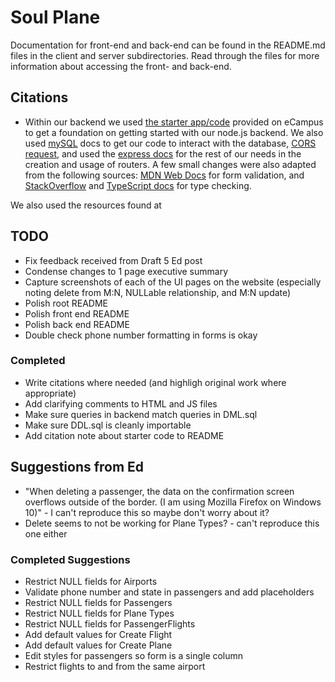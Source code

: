 # Soul Plane

Documentation for front-end and back-end can be found in the README.md files in the client and server subdirectories. Read through the files for more information about accessing the front- and back-end.

## Citations
- Within our backend we used [the starter app/code](https://github.com/osu-cs340-ecampus/nodejs-starter-app) provided on eCampus to get a foundation on getting started with our node.js backend. We also used [mySQL](https://sidorares.github.io/node-mysql2/docs) docs to get our code to interact with the database, [CORS request](https://www.twilio.com/en-us/blog/add-cors-support-express-typescript-api), and used the [express docs](https://expressjs.com/en/guide/routing.html) for the rest of our needs in the creation and usage of routers. A few small changes were also adapted from the following sources: [MDN Web Docs](https://developer.mozilla.org/en-US/docs/Web/HTML/Element/input/tel) for form validation, and [StackOverflow](https://stackoverflow.com/questions/69264472/axios-error-typescript-annotation-must-be-any-or-unknown-if) and [TypeScript docs](https://www.typescriptlang.org/docs/handbook/2/narrowing.html#using-type-predicates) for type checking.

We also used the resources found at 

## TODO
- Fix feedback received from Draft 5 Ed post
- Condense changes to 1 page executive summary
- Capture screenshots of each of the UI pages on the website (especially noting delete from M:N, NULLable relationship, and M:N update)
- Polish root README
- Polish front end README 
- Polish back end README
- Double check phone number formatting in forms is okay

### Completed
- Write citations where needed (and highligh original work where appropriate)
- Add clarifying comments to HTML and JS files
- Make sure queries in backend match queries in DML.sql
- Make sure DDL.sql is cleanly importable
- Add citation note about starter code to README

## Suggestions from Ed
- "When deleting a passenger, the data on the confirmation screen overflows outside of the border. (I am using Mozilla Firefox on Windows 10)" - I can't reproduce this so maybe don't worry about it?
- Delete seems to not be working for Plane Types? - can't reproduce this one either

### Completed Suggestions
- Restrict NULL fields for Airports
- Validate phone number and state in passengers and add placeholders
- Restrict NULL fields for Passengers
- Restrict NULL fields for Plane Types
- Restrict NULL fields for PassengerFlights
- Add default values for Create Flight
- Add default values for Create Plane
- Edit styles for passengers so form is a single column
- Restrict flights to and from the same airport

